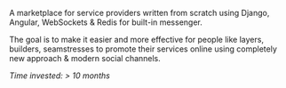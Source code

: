 A marketplace for service providers written from scratch using Django, Angular, WebSockets & Redis for built-in messenger.

The goal is to make it easier and more effective for people like layers, builders, seamstresses to promote their services online using completely new approach &  modern social channels.

*Time invested: > 10 months*
